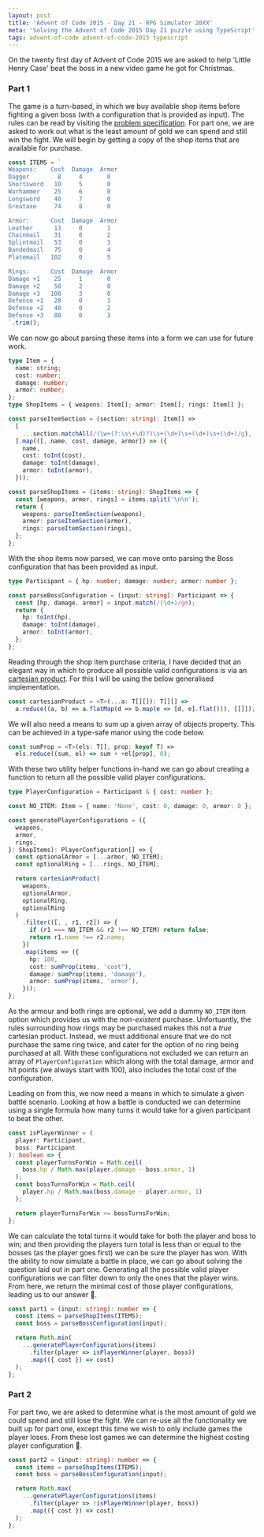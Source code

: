 ```yaml
---
layout: post
title: 'Advent of Code 2015 - Day 21 - RPG Simulator 20XX'
meta: 'Solving the Advent of Code 2015 Day 21 puzzle using TypeScript'
tags: advent-of-code advent-of-code-2015 typescript
---
```


On the twenty first day of Advent of Code 2015 we are asked to help 'Little Henry Case' beat the boss in a new video game he got for Christmas.

<!--more-->

### Part 1

The game is a turn-based, in which we buy available shop items before fighting a given boss (with a configuration that is provided as input).
The rules can be read by visiting the [problem specification](https://adventofcode.com/2015/day/21).
For part one, we are asked to work out what is the least amount of gold we can spend and still win the fight.
We will begin by getting a copy of the shop items that are available for purchase.

```typescript
const ITEMS = `
Weapons:    Cost  Damage  Armor
Dagger        8     4       0
Shortsword   10     5       0
Warhammer    25     6       0
Longsword    40     7       0
Greataxe     74     8       0

Armor:      Cost  Damage  Armor
Leather      13     0       1
Chainmail    31     0       2
Splintmail   53     0       3
Bandedmail   75     0       4
Platemail   102     0       5

Rings:      Cost  Damage  Armor
Damage +1    25     1       0
Damage +2    50     2       0
Damage +3   100     3       0
Defense +1   20     0       1
Defense +2   40     0       2
Defense +3   80     0       3
`.trim();
```

We can now go about parsing these items into a form we can use for future work.

```typescript
type Item = {
  name: string;
  cost: number;
  damage: number;
  armor: number;
};
type ShopItems = { weapons: Item[]; armor: Item[]; rings: Item[] };

const parseItemSection = (section: string): Item[] =>
  [
    ...section.matchAll(/(\w+(?:\s\+\d)?)\s+(\d+)\s+(\d+)\s+(\d+)/g),
  ].map(([, name, cost, damage, armor]) => ({
    name,
    cost: toInt(cost),
    damage: toInt(damage),
    armor: toInt(armor),
  }));

const parseShopItems = (items: string): ShopItems => {
  const [weapons, armor, rings] = items.split('\n\n');
  return {
    weapons: parseItemSection(weapons),
    armor: parseItemSection(armor),
    rings: parseItemSection(rings),
  };
};
```

With the shop items now parsed, we can move onto parsing the Boss configuration that has been provided as input.

```typescript
type Participant = { hp: number; damage: number; armor: number };

const parseBossConfiguration = (input: string): Participant => {
  const [hp, damage, armor] = input.match(/(\d+)/gm);
  return {
    hp: toInt(hp),
    damage: toInt(damage),
    armor: toInt(armor),
  };
};
```

Reading through the shop item purchase criteria, I have decided that an elegant way in which to produce all possible valid configurations is via an [cartesian product](https://en.wikipedia.org/wiki/Cartesian_product).
For this I will be using the below generalised implementation.

```typescript
const cartesianProduct = <T>(...a: T[][]): T[][] =>
  a.reduce((a, b) => a.flatMap(d => b.map(e => [d, e].flat())), [[]]);
```

We will also need a means to sum up a given array of objects property.
This can be achieved in a type-safe manor using the code below.

```typescript
const sumProp = <T>(els: T[], prop: keyof T) =>
  els.reduce((sum, el) => sum + +el[prop], 0);
```

With these two utility helper functions in-hand we can go about creating a function to return all the possible valid player configurations.

```typescript
type PlayerConfiguration = Participant & { cost: number };

const NO_ITEM: Item = { name: 'None', cost: 0, damage: 0, armor: 0 };

const generatePlayerConfigurations = ({
  weapons,
  armor,
  rings,
}: ShopItems): PlayerConfiguration[] => {
  const optionalArmor = [...armor, NO_ITEM];
  const optionalRing = [...rings, NO_ITEM];

  return cartesianProduct(
    weapons,
    optionalArmor,
    optionalRing,
    optionalRing
  )
    .filter(([, , r1, r2]) => {
      if (r1 === NO_ITEM && r2 !== NO_ITEM) return false;
      return r1.name !== r2.name;
    })
    .map(items => ({
      hp: 100,
      cost: sumProp(items, 'cost'),
      damage: sumProp(items, 'damage'),
      armor: sumProp(items, 'armor'),
    }));
};
```

As the armour and both rings are optional, we add a dummy `NO_ITEM` item option which provides us with the _non-existent_ purchase.
Unfortuantly, the rules surrounding how rings may be purchased makes this not a _true_ cartesian product.
Instead, we must additional ensure that we do not purchase the same ring twice, and cater for the option of no ring being purchased at all.
With these configurations not excluded we can return an array of `PlayerConfiguration` which along with the total damage, armor and hit points (we always start with 100), also includes the total cost of the configuration.

Leading on from this, we now need a means in which to simulate a given battle scenario.
Looking at how a battle is conducted we can determine using a single formula how many turns it would take for a given participant to beat the other.

```typescript
const isPlayerWinner = (
  player: Participant,
  boss: Participant
): boolean => {
  const playerTurnsForWin = Math.ceil(
    boss.hp / Math.max(player.damage - boss.armor, 1)
  );
  const bossTurnsForWin = Math.ceil(
    player.hp / Math.max(boss.damage - player.armor, 1)
  );

  return playerTurnsForWin <= bossTurnsForWin;
};
```

We can calculate the total turns it would take for both the player and boss to win; and then providing the players turn total is less than or equal to the bosses (as the player goes first) we can be sure the player has won.
With the ability to now simulate a battle in place, we can go about solving the question laid out in part one.
Generating all the possible valid player configurations we can filter down to only the ones that the player wins.
From here, we return the minimal cost of those player configurations, leading us to our answer 🌟.

```typescript
const part1 = (input: string): number => {
  const items = parseShopItems(ITEMS);
  const boss = parseBossConfiguration(input);

  return Math.min(
    ...generatePlayerConfigurations(items)
      .filter(player => isPlayerWinner(player, boss))
      .map(({ cost }) => cost)
  );
};
```

### Part 2

For part two, we are asked to determine what is the most amount of gold we could spend and still lose the fight.
We can re-use all the functionality we built up for part one, except this time we wish to only include games the player loses.
From these lost games we can determine the highest costing player configuration 🌟.

```typescript
const part2 = (input: string): number => {
  const items = parseShopItems(ITEMS);
  const boss = parseBossConfiguration(input);

  return Math.max(
    ...generatePlayerConfigurations(items)
      .filter(player => !isPlayerWinner(player, boss))
      .map(({ cost }) => cost)
  );
};
```
